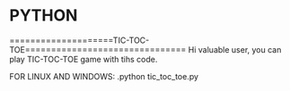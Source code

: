# PYTHON

====================TIC-TOC-TOE===============================
Hi valuable user, you can play TIC-TOC-TOE game with tihs code.

FOR LINUX AND WINDOWS:
.python tic_toc_toe.py

